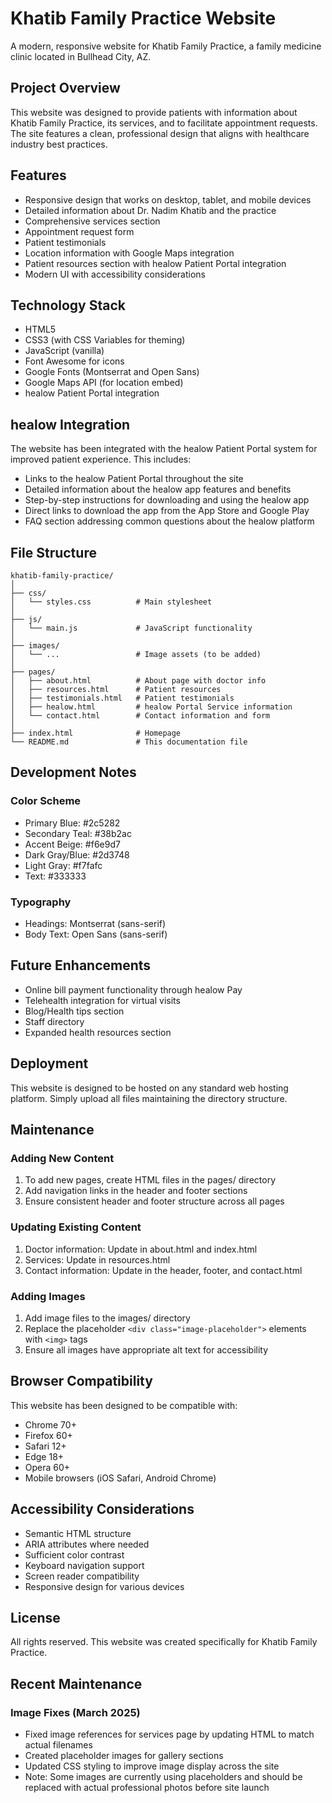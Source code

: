# Khatib Family Practice Website

A modern, responsive website for Khatib Family Practice, a family medicine clinic located in Bullhead City, AZ.

## Project Overview

This website was designed to provide patients with information about Khatib Family Practice, its services, and to facilitate appointment requests. The site features a clean, professional design that aligns with healthcare industry best practices.

## Features

- Responsive design that works on desktop, tablet, and mobile devices
- Detailed information about Dr. Nadim Khatib and the practice
- Comprehensive services section
- Appointment request form
- Patient testimonials
- Location information with Google Maps integration
- Patient resources section with healow Patient Portal integration
- Modern UI with accessibility considerations

## Technology Stack

- HTML5
- CSS3 (with CSS Variables for theming)
- JavaScript (vanilla)
- Font Awesome for icons
- Google Fonts (Montserrat and Open Sans)
- Google Maps API (for location embed)
- healow Patient Portal integration

## healow Integration

The website has been integrated with the healow Patient Portal system for improved patient experience. This includes:

- Links to the healow Patient Portal throughout the site
- Detailed information about the healow app features and benefits
- Step-by-step instructions for downloading and using the healow app
- Direct links to download the app from the App Store and Google Play
- FAQ section addressing common questions about the healow platform

## File Structure

```
khatib-family-practice/
│
├── css/
│   └── styles.css          # Main stylesheet
│
├── js/
│   └── main.js             # JavaScript functionality
│
├── images/
│   └── ...                 # Image assets (to be added)
│
├── pages/
│   ├── about.html          # About page with doctor info
│   ├── resources.html      # Patient resources
│   ├── testimonials.html   # Patient testimonials
│   ├── healow.html         # healow Portal Service information
│   └── contact.html        # Contact information and form
│
├── index.html              # Homepage
└── README.md               # This documentation file
```

## Development Notes

### Color Scheme

- Primary Blue: #2c5282
- Secondary Teal: #38b2ac
- Accent Beige: #f6e9d7
- Dark Gray/Blue: #2d3748
- Light Gray: #f7fafc
- Text: #333333

### Typography

- Headings: Montserrat (sans-serif)
- Body Text: Open Sans (sans-serif)

## Future Enhancements

- Online bill payment functionality through healow Pay
- Telehealth integration for virtual visits
- Blog/Health tips section
- Staff directory
- Expanded health resources section

## Deployment

This website is designed to be hosted on any standard web hosting platform. Simply upload all files maintaining the directory structure.

## Maintenance

### Adding New Content

1. To add new pages, create HTML files in the pages/ directory
2. Add navigation links in the header and footer sections
3. Ensure consistent header and footer structure across all pages

### Updating Existing Content

1. Doctor information: Update in about.html and index.html
2. Services: Update in resources.html
3. Contact information: Update in the header, footer, and contact.html

### Adding Images

1. Add image files to the images/ directory
2. Replace the placeholder `<div class="image-placeholder">` elements with `<img>` tags
3. Ensure all images have appropriate alt text for accessibility

## Browser Compatibility

This website has been designed to be compatible with:
- Chrome 70+
- Firefox 60+
- Safari 12+
- Edge 18+
- Opera 60+
- Mobile browsers (iOS Safari, Android Chrome)

## Accessibility Considerations

- Semantic HTML structure
- ARIA attributes where needed
- Sufficient color contrast
- Keyboard navigation support
- Screen reader compatibility
- Responsive design for various devices

## License

All rights reserved. This website was created specifically for Khatib Family Practice. 

## Recent Maintenance

### Image Fixes (March 2025)
- Fixed image references for services page by updating HTML to match actual filenames
- Created placeholder images for gallery sections
- Updated CSS styling to improve image display across the site
- Note: Some images are currently using placeholders and should be replaced with actual professional photos before site launch 